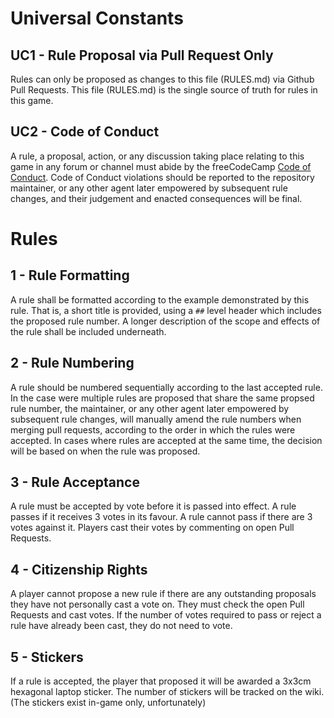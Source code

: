 # Universal Constants

## UC1 - Rule Proposal via Pull Request Only
Rules can only be proposed as changes to this file (RULES.md) via Github Pull Requests. This file (RULES.md) is the single source of truth for rules in this game.

## UC2 - Code of Conduct
A rule, a proposal, action, or any discussion taking place relating to this game in any forum or channel must abide by the freeCodeCamp [Code of Conduct](https://freecodecamp.org/code-of-conduct).
Code of Conduct violations should be reported to the repository maintainer, or any other agent later empowered by subsequent rule changes, and their judgement and enacted consequences will be final.

# Rules

## 1 - Rule Formatting
A rule shall be formatted according to the example demonstrated by this rule. That is, a short title is provided, using a `##` level header which includes the proposed rule number.
A longer description of the scope and effects of the rule shall be included underneath.

## 2 - Rule Numbering
A rule should be numbered sequentially according to the last accepted rule. 
In the case were multiple rules are proposed that share the same propsed rule number, the maintainer, or any other agent later empowered by subsequent rule changes, will manually amend the rule numbers when merging pull requests, according to the order in which the rules were accepted.
In cases where rules are accepted at the same time, the decision will be based on when the rule was proposed.

## 3 - Rule Acceptance
A rule must be accepted by vote before it is passed into effect. A rule passes if it receives 3 votes in its favour. A rule cannot pass if there are 3 votes against it.
Players cast their votes by commenting on open Pull Requests. 

## 4 - Citizenship Rights
A player cannot propose a new rule if there are any outstanding proposals they have not personally cast a vote on. They must check the open Pull Requests and cast votes. If the number of votes required to pass or reject a rule have already been cast, they do not need to vote.

## 5 - Stickers
If a rule is accepted, the player that proposed it will be awarded a 3x3cm hexagonal laptop sticker.
The number of stickers will be tracked on the wiki.
(The stickers exist in-game only, unfortunately)
